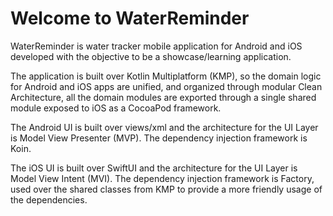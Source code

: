 # Welcome to WaterReminder

WaterReminder is water tracker mobile application for Android and iOS developed with the objective to be a showcase/learning application.

The application is built over Kotlin Multiplatform (KMP), so the domain logic for Android and iOS apps are unified, and organized through modular Clean Architecture, all the domain modules are exported through a single shared module exposed to iOS as a CocoaPod framework.

The Android UI is built over views/xml and the architecture for the UI Layer is Model View Presenter (MVP). The dependency injection framework is Koin.

The iOS UI is built over SwiftUI and the architecture for the UI Layer is Model View Intent (MVI). The dependency injection framework is Factory, used over the shared classes from KMP to provide a more friendly usage of the dependencies.

